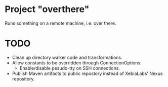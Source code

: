 # Project "overthere"
Runs something on a remote machine, i.e. over there.

# TODO
* Clean up directory walker code and transformations.
* Allow constants to be overridden through ConnectionOptions:
  - Enable/disable pesudo-tty on SSH connections.
* Publish Maven artifacts to public repostory instead of XebiaLabs' Nexus repository.

